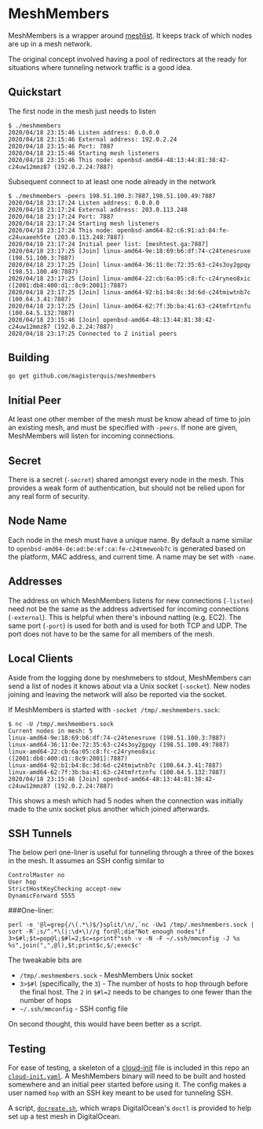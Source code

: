 MeshMembers
===========
MeshMembers is a wrapper around
[meshlist](https://github.com/hashicorp/memberlist).  It keeps track of which
nodes are up in a mesh network.

The original concept involved having a pool of redirectors at the ready for
situations where tunneling network traffic is a good idea.

Quickstart
----------
The first node in the mesh just needs to listen

```
$ ./meshmembers
2020/04/18 23:15:46 Listen address: 0.0.0.0
2020/04/18 23:15:46 External address: 192.0.2.24
2020/04/18 23:15:46 Port: 7887
2020/04/18 23:15:46 Starting mesh listeners
2020/04/18 23:15:46 This node: openbsd-amd64-48:13:44:81:38:42-c24uw12mmz87 (192.0.2.24:7887)
```

Subsequent connect to at least one node already in the network
```
$ ./meshmembers -peers 198.51.100.3:7887,198.51.100.49:7887
2020/04/18 23:17:24 Listen address: 0.0.0.0
2020/04/18 23:17:24 External address: 203.0.113.248
2020/04/18 23:17:24 Port: 7887
2020/04/18 23:17:24 Starting mesh listeners
2020/04/18 23:17:24 This node: openbsd-amd64-82:c6:91:a3:84:fe-c24uxaeeh5te (203.0.113.248:7887)
2020/04/18 23:17:24 Initial peer list: [meshtest.ga:7887]
2020/04/18 23:17:25 [Join] linux-amd64-9e:18:69:b6:df:74-c24tenesruxe (198.51.100.3:7887)
2020/04/18 23:17:25 [Join] linux-amd64-36:11:0e:72:35:63-c24s3oy2gpqy (198.51.100.49:7887)
2020/04/18 23:17:25 [Join] linux-amd64-22:cb:6a:05:c8:fc-c24ryneo8xic ([2001:db8:400:d1::8c9:2001]:7887)
2020/04/18 23:17:25 [Join] linux-amd64-92:b1:b4:8c:3d:6d-c24tmiwtnb7c (100.64.3.41:7887)
2020/04/18 23:17:25 [Join] linux-amd64-62:7f:3b:ba:41:63-c24tmfrtznfu (100.64.5.132:7887)
2020/04/18 23:15:46 [Join] openbsd-amd64-48:13:44:81:38:42-c24uw12mmz87 (192.0.2.24:7887)
2020/04/18 23:17:25 Connected to 2 initial peers
```

Building
--------
```sh
go get github.com/magisterquis/meshmembers
```

Initial Peer
------------
At least one other member of the mesh must be know ahead of time to join an
existing mesh, and must be specified with `-peers`.  If none are given,
MeshMembers will listen for incoming connections.

Secret
------
There is a secret (`-secret`) shared amongst every node in the mesh.  This
provides a weak form of authentication, but should not be relied upon for any
real form of security.

Node Name
---------
Each node in the mesh must have a unique name.  By default a name similar to
`openbsd-amd64-de:ad:be:ef:ca:fe-c24tmewonb7c` is generated based on the
platform, MAC address, and current time.  A name may be set with `-name`.

Addresses
---------
The address on which MeshMembers listens for new connections (`-listen`) need
not be the same as the address advertised for incoming connections
(`-external`).  This is helpful when there's inbound natting (e.g. EC2).  The
same port (`-port`) is used for both and is used for both TCP and UDP.  The
port does not have to be the same for all members of the mesh.

Local Clients
-------------
Aside from the logging done by meshmebers to stdout, MeshMembers can send a
list of nodes it knows about via a Unix socket (`-socket`).  New nodes joining
and leaving the network will also be reported via the socket.

If MeshMembers is started with `-socket /tmp/.meshmembers.sock`:
```
$ nc -U /tmp/.meshmembers.sock
Current nodes in mesh: 5
linux-amd64-9e:18:69:b6:df:74-c24tenesruxe (198.51.100.3:7887)
linux-amd64-36:11:0e:72:35:63-c24s3oy2gpqy (198.51.100.49:7887)
linux-amd64-22:cb:6a:05:c8:fc-c24ryneo8xic ([2001:db8:400:d1::8c9:2001]:7887)
linux-amd64-92:b1:b4:8c:3d:6d-c24tmiwtnb7c (100.64.3.41:7887)
linux-amd64-62:7f:3b:ba:41:63-c24tmfrtznfu (100.64.5.132:7887)
2020/04/18 23:15:46 [Join] openbsd-amd64-48:13:44:81:38:42-c24uw12mmz87 (192.0.2.24:7887)
```

This shows a mesh which had 5 nodes when the connection was initially made to
the unix socket plus another which joined afterwards.

SSH Tunnels
-----------
The below perl one-liner is useful for tunneling through a three of the boxes
in the mesh.  It assumes an SSH config similar to
```
ControlMaster no
User hop
StrictHostKeyChecking accept-new
DynamicForward 5555
```

###One-liner:

```
perl -e '@l=grep{/\(.*\)$/}split/\n/,`nc -Uw1 /tmp/.meshmembers.sock | sort -R`;s/^.*\(|:\d+\)//g for@l;die"Not enough nodes"if 3>$#l;$t=pop@l;$#l=2;$c=sprintf"ssh -v -N -F ~/.ssh/mmconfig -J %s %s",join(",",@l),$t;print$c,$/;exec$c'
```

The tweakable bits are
- `/tmp/.meshmembers.sock` - MeshMembers Unix socket
- `3>$#l` (specifically, the `3`) - The number of hosts to hop through before the
   final host. The `2` in `$#l=2` needs to be changes to one fewer than the
   number of hops
- `~/.ssh/mmconfig` - SSH config file

On second thought, this would have been better as a script.

Testing
-------
For ease of testing, a skeleton of a
[cloud-init](https://cloudinit.readthedocs.io/en/latest/) file is included
in this repo an [`cloud-init.yaml`](./cloud-init.yaml).  A MeshMembers binary
will need to be built and hosted somewhere and an initial peer started before
using it.  The config makes a user named `hop` with an SSH key meant to be used
for tunneling SSH.  

A script, [`docreate.sh`](./docreate.sh), which wraps DigitalOcean's `doctl` is
provided to help set up a test mesh in DigitalOcean.

